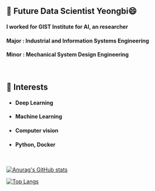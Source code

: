 ## 🌱 Future Data Scientist Yeongbi😄
#### I worked for GIST Institute for AI, an researcher
#### Major : Industrial and Information Systems Engineering
#### Minor : Mechanical System Design Engineering
<br>

## 🌱 Interests


 - #### Deep Learning 
 - #### Machine Learning
 - #### Computer vision
 - #### Python, Docker

<br>

[![Anurag's GitHub stats](https://github-readme-stats.vercel.app/api?username=Yeongbi-Na)](https://github.com/anuraghazra/github-readme-stats)


[![Top Langs](https://github-readme-stats.vercel.app/api/top-langs/?username=anuraghazra&layout=compact)](https://github.com/anuraghazra/github-readme-stats)

<!--
**Yeongbi-Na/Yeongbi-Na** is a ✨ _special_ ✨ repository because its `README.md` (this file) appears on your GitHub profile.

Here are some ideas to get you started:

- 🔭 I’m currently working on ...
- 🌱 I’m currently learning ...
- 👯 I’m looking to collaborate on ...
- 🤔 I’m looking for help with ...
- 💬 Ask me about ...
- 📫 How to reach me: ...
- 😄 Pronouns: ...
- ⚡ Fun fact: ...
-->
